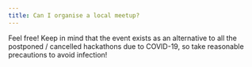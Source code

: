 ```yaml
---
title: Can I organise a local meetup?
---
```

Feel free! Keep in mind that the event exists as an alternative to all the postponed / cancelled hackathons due to COVID-19, so take reasonable precautions to avoid infection!
